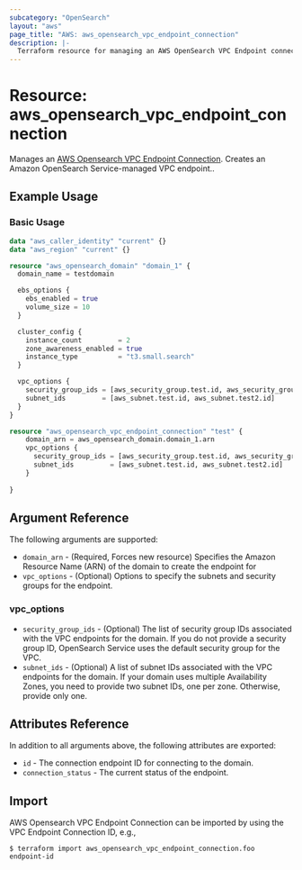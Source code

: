 ```yaml
---
subcategory: "OpenSearch"
layout: "aws"
page_title: "AWS: aws_opensearch_vpc_endpoint_connection"
description: |-
  Terraform resource for managing an AWS OpenSearch VPC Endpoint connection.
---
```


# Resource: aws_opensearch_vpc_endpoint_connection

Manages an [AWS Opensearch VPC Endpoint Connection](https://docs.aws.amazon.com/opensearch-service/latest/APIReference/API_CreateVpcEndpoint.html). Creates an Amazon OpenSearch Service-managed VPC endpoint..

## Example Usage

### Basic Usage

```terraform
data "aws_caller_identity" "current" {}
data "aws_region" "current" {}

resource "aws_opensearch_domain" "domain_1" {
  domain_name = testdomain

  ebs_options {
    ebs_enabled = true
    volume_size = 10
  }

  cluster_config {
    instance_count         = 2
    zone_awareness_enabled = true
    instance_type          = "t3.small.search"
  }

  vpc_options {
    security_group_ids = [aws_security_group.test.id, aws_security_group.test2.id]
    subnet_ids         = [aws_subnet.test.id, aws_subnet.test2.id]
  }
}

resource "aws_opensearch_vpc_endpoint_connection" "test" {
	domain_arn = aws_opensearch_domain.domain_1.arn
	vpc_options {
	  security_group_ids = [aws_security_group.test.id, aws_security_group.test2.id]
	  subnet_ids         = [aws_subnet.test.id, aws_subnet.test2.id]
	}
  
}

```

## Argument Reference

The following arguments are supported:

* `domain_arn` - (Required, Forces new resource) Specifies the Amazon Resource Name (ARN) of the domain to create the endpoint for
* `vpc_options` - (Optional) Options to specify the subnets and security groups for the endpoint.

### vpc_options

* `security_group_ids` - (Optional) The list of security group IDs associated with the VPC endpoints for the domain. If you do not provide a security group ID, OpenSearch Service uses the default security group for the VPC.
* `subnet_ids` - (Optional) A list of subnet IDs associated with the VPC endpoints for the domain. If your domain uses multiple Availability Zones, you need to provide two subnet IDs, one per zone. Otherwise, provide only one.

## Attributes Reference

In addition to all arguments above, the following attributes are exported:

* `id` - The connection endpoint ID for connecting to the domain.
* `connection_status` - The current status of the endpoint.

## Import

AWS Opensearch VPC Endpoint Connection can be imported by using the VPC Endpoint Connection ID, e.g.,

```
$ terraform import aws_opensearch_vpc_endpoint_connection.foo endpoint-id
```
